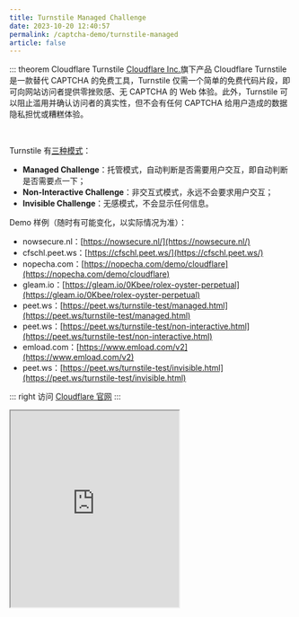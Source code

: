 ```yaml
---
title: Turnstile Managed Challenge
date: 2023-10-20 12:40:57
permalink: /captcha-demo/turnstile-managed
article: false
---
```


::: theorem Cloudflare Turnstile
[Cloudflare Inc.](https://www.cloudflare.com/our-story/)旗下产品 Cloudflare Turnstile 是一款替代 CAPTCHA 的免费工具，Turnstile 仅需一个简单的免费代码片段，即可向网站访问者提供零挫败感、无 CAPTCHA 的 Web 体验。此外，Turnstile 可以阻止滥用并确认访问者的真实性，但不会有任何 CAPTCHA 给用户造成的数据隐私担忧或糟糕体验。

<br>

Turnstile 有[三种模式](https://developers.cloudflare.com/turnstile/reference/widget-types/)：

- **Managed Challenge**：托管模式，自动判断是否需要用户交互，即自动判断是否需要点一下；
- **Non-Interactive Challenge**：非交互式模式，永远不会要求用户交互；
- **Invisible Challenge**：无感模式，不会显示任何信息。

Demo 样例（随时有可能变化，以实际情况为准）：
<br>

- nowsecure.nl：[https://nowsecure.nl/](https://nowsecure.nl/)<Badge text="Managed Challenge" type="tip" vertical="middle"/>
- cfschl.peet.ws：[https://cfschl.peet.ws/](https://cfschl.peet.ws/)<Badge text="Managed Challenge" type="tip" vertical="middle"/>
- nopecha.com：[https://nopecha.com/demo/cloudflare](https://nopecha.com/demo/cloudflare)<Badge text="Managed Challenge" type="tip" vertical="middle"/>
- gleam.io：[https://gleam.io/0Kbee/rolex-oyster-perpetual](https://gleam.io/0Kbee/rolex-oyster-perpetual)<Badge text="Managed Challenge" type="tip" vertical="middle"/>
- peet.ws：[https://peet.ws/turnstile-test/managed.html](https://peet.ws/turnstile-test/managed.html)<Badge text="Managed Challenge" type="tip" vertical="middle"/> <Badge text="本页使用" type="error" vertical="middle"/>
- peet.ws：[https://peet.ws/turnstile-test/non-interactive.html](https://peet.ws/turnstile-test/non-interactive.html)<Badge text="Non-Interactive Challenge" type="tip" vertical="middle"/>
- emload.com：[https://www.emload.com/v2](https://www.emload.com/v2)<Badge text="Non-Interactive Challenge" type="tip" vertical="middle"/>
- peet.ws：[https://peet.ws/turnstile-test/invisible.html](https://peet.ws/turnstile-test/invisible.html)<Badge text="Invisible Challenge" type="tip" vertical="middle"/>

::: right
访问 [Cloudflare 官网](https://www.cloudflare.com/zh-cn/products/turnstile/)
:::

<iframe src="https://peet.ws/turnstile-test/managed.html" height="350px"></iframe>
